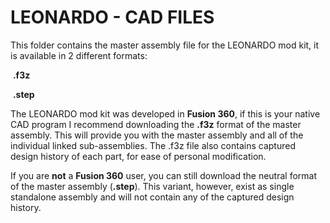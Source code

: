 # **LEONARDO - CAD FILES**



This folder contains the master assembly file for the LEONARDO mod kit, it is available in 2 different formats:

​			**.f3z**

​			**.step**

The LEONARDO mod kit was developed in **Fusion 360**, if this is your native CAD program I recommend downloading the **.f3z** format of the master assembly. This will provide you with the master assembly and all of the individual linked sub-assemblies. The .f3z file also contains captured design history of each part, for ease of personal modification. 

If you are **not** a **Fusion 360** user, you can still download the neutral format of the master assembly (**.step**). This variant, however, exist as single standalone assembly and will not contain any of the captured design history.

